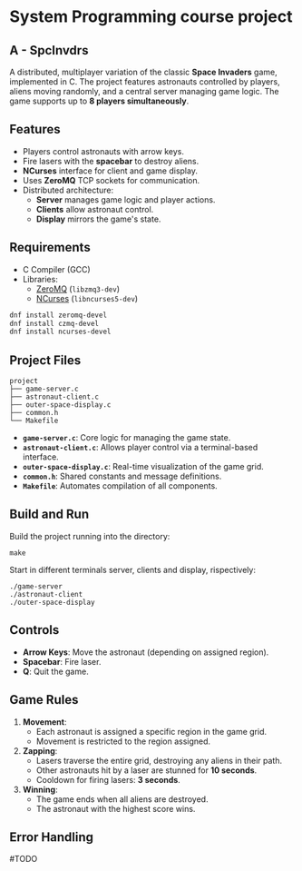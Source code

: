 # System Programming course project
## A - SpcInvdrs

A distributed, multiplayer variation of the classic **Space Invaders** game, implemented in C. The project features astronauts controlled by players, aliens moving randomly, and a central server managing game logic. The game supports up to **8 players simultaneously**.

## Features
- Players control astronauts with arrow keys.
- Fire lasers with the **spacebar** to destroy aliens.
- **NCurses** interface for client and game display.
- Uses **ZeroMQ** TCP sockets for communication.
- Distributed architecture:
  - **Server** manages game logic and player actions.
  - **Clients** allow astronaut control.
  - **Display** mirrors the game's state.
  
## Requirements
- C Compiler (GCC) 
- Libraries:  
  - [ZeroMQ](https://zeromq.org/) (`libzmq3-dev`)  
  - [NCurses](https://invisible-island.net/ncurses/) (`libncurses5-dev`)
  
```bash
dnf install zeromq-devel
dnf install czmq-devel
dnf install ncurses-devel
```

## Project Files
```
project
├── game-server.c   
├── astronaut-client.c
├── outer-space-display.c 
├── common.h
└── Makefile
```

- **`game-server.c`**: Core logic for managing the game state.
- **`astronaut-client.c`**: Allows player control via a terminal-based interface.
- **`outer-space-display.c`**: Real-time visualization of the game grid.
-  **`common.h`**: Shared constants and message definitions.
- **`Makefile`**: Automates compilation of all components.

## Build and Run
Build the project running into the directory:
```
make
```
Start in different terminals server, clients and display, rispectively:
```
./game-server
./astronaut-client
./outer-space-display
```

## Controls
- **Arrow Keys**: Move the astronaut (depending on assigned region).  
- **Spacebar**: Fire laser.  
- **Q**: Quit the game.

## Game Rules
1. **Movement**:
   - Each astronaut is assigned a specific region in the game grid.
   - Movement is restricted to the region assigned.
2. **Zapping**:
   - Lasers traverse the entire grid, destroying any aliens in their path.
   - Other astronauts hit by a laser are stunned for **10 seconds**.
   - Cooldown for firing lasers: **3 seconds**.
3. **Winning**:
   - The game ends when all aliens are destroyed.
   - The astronaut with the highest score wins.
  
## Error Handling
#TODO